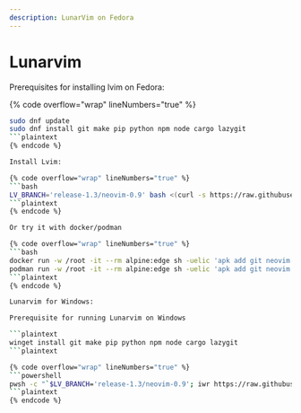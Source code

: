 ```yaml
---
description: LunarVim on Fedora
---
```


# Lunarvim

Prerequisites for installing lvim on Fedora:

{% code overflow="wrap" lineNumbers="true" %}
```bash
sudo dnf update
sudo dnf install git make pip python npm node cargo lazygit
```plaintext
{% endcode %}

Install Lvim:

{% code overflow="wrap" lineNumbers="true" %}
```bash
LV_BRANCH='release-1.3/neovim-0.9' bash <(curl -s https://raw.githubusercontent.com/LunarVim/LunarVim/release-1.3/neovim-0.9/utils/installer/install.sh)
```plaintext
{% endcode %}

Or try it with docker/podman

{% code overflow="wrap" lineNumbers="true" %}
```bash
docker run -w /root -it --rm alpine:edge sh -uelic 'apk add git neovim ripgrep alpine-sdk bash --update && bash <(curl -s https://raw.githubusercontent.com/lunarvim/lunarvim/master/utils/installer/install.sh) && /root/.local/bin/lvim'
podman run -w /root -it --rm alpine:edge sh -uelic 'apk add git neovim ripgrep alpine-sdk bash --update && bash <(curl -s https://raw.githubusercontent.com/lunarvim/lunarvim/master/utils/installer/install.sh) && /root/.local/bin/lvim'
```plaintext
{% endcode %}

Lunarvim for Windows:

Prerequisite for running Lunarvim on Windows

```plaintext
winget install git make pip python npm node cargo lazygit
```plaintext

{% code overflow="wrap" lineNumbers="true" %}
```powershell
pwsh -c "`$LV_BRANCH='release-1.3/neovim-0.9'; iwr https://raw.githubusercontent.com/LunarVim/LunarVim/release-1.3/neovim-0.9/utils/installer/install.ps1 -UseBasicParsing | iex"
```plaintext
{% endcode %}

